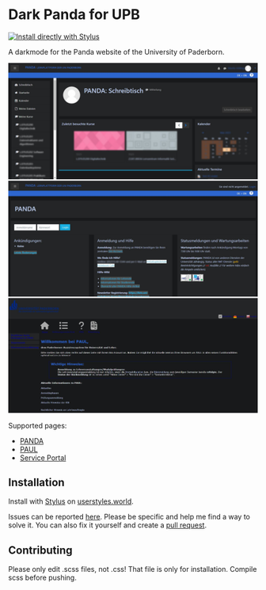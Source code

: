 # Dark Panda for UPB

[![Install directly with Stylus](https://img.shields.io/badge/Install%20directly%20with-Stylus-00adad.svg)](https://github.com/moritz-hoelting/dark-panda-upb/raw/main/dark_panda.user.css)

A darkmode for the Panda website of the University of Paderborn.

![Dashboard](https://github.com/moritz-hoelting/dark-panda-upb/blob/main/preview/dashboard.jpg?raw=true)
![Login](https://github.com/moritz-hoelting/dark-panda-upb/blob/main/preview/login.jpg?raw=true)
![Paul Welcome](https://github.com/moritz-hoelting/dark-panda-upb/blob/main/preview/paul/welcome.jpg?raw=true)

Supported pages:

-   [PANDA](https://panda.upb.de)
-   [PAUL](https://paul.upb.de)
-   [Service Portal](https://sp.upb.de)

## Installation

Install with [Stylus](https://github.com/openstyles/stylus) on [userstyles.world](https://userstyles.world/style/9867/upb-dark-panda).

Issues can be reported [here](https://github.com/moritz-hoelting/dark-panda-upb/issues). Please be specific and help me find a way to solve it. You can also fix it yourself and create a [pull request](https://github.com/moritz-hoelting/dark-panda-upb/pulls).

## Contributing
Please only edit .scss files, not .css!
That file is only for installation.
Compile scss before pushing.
